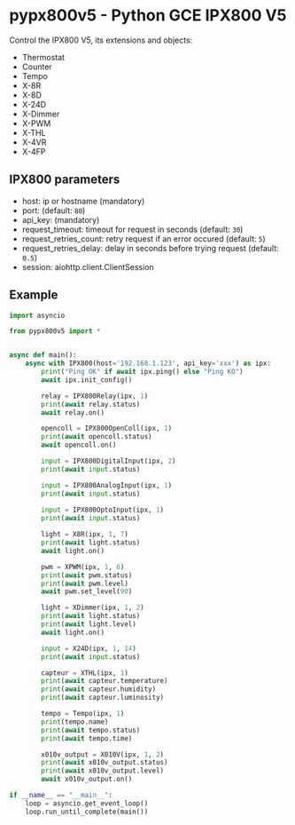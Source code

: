 # pypx800v5 - Python GCE IPX800 V5

Control the IPX800 V5, its extensions and objects:

- Thermostat
- Counter
- Tempo
- X-8R
- X-8D
- X-24D
- X-Dimmer
- X-PWM
- X-THL
- X-4VR
- X-4FP

## IPX800 parameters

- host: ip or hostname (mandatory)
- port: (default: `80`)
- api_key: (mandatory)
- request_timeout: timeout for request in seconds (default: `30`)
- request_retries_count: retry request if an error occured (default: `5`)
- request_retries_delay: delay in seconds before trying request (default: `0.5`)
- session: aiohttp.client.ClientSession

## Example

```python
import asyncio

from pypx800v5 import *


async def main():
    async with IPX800(host='192.168.1.123', api_key='xxx') as ipx:
        print("Ping OK" if await ipx.ping() else "Ping KO")
        await ipx.init_config()

        relay = IPX800Relay(ipx, 1)
        print(await relay.status)
        await relay.on()

        opencoll = IPX800OpenColl(ipx, 1)
        print(await opencoll.status)
        await opencoll.on()

        input = IPX800DigitalInput(ipx, 2)
        print(await input.status)

        input = IPX800AnalogInput(ipx, 1)
        print(await input.status)
        
        input = IPX800OptoInput(ipx, 1)
        print(await input.status)

        light = X8R(ipx, 1, 7)
        print(await light.status)
        await light.on()

        pwm = XPWM(ipx, 1, 6)
        print(await pwm.status)
        print(await pwm.level)
        await pwm.set_level(90)

        light = XDimmer(ipx, 1, 2)
        print(await light.status)
        print(await light.level)
        await light.on()

        input = X24D(ipx, 1, 14)
        print(await input.status)

        capteur = XTHL(ipx, 1)
        print(await capteur.temperature)
        print(await capteur.humidity)
        print(await capteur.luminosity)

        tempo = Tempo(ipx, 1)
        print(tempo.name)
        print(await tempo.status)
        print(await tempo.time)

        x010v_output = X010V(ipx, 1, 2)
        print(await x010v_output.status)
        print(await x010v_output.level)
        await x010v_output.on()

if __name__ == "__main__":
    loop = asyncio.get_event_loop()
    loop.run_until_complete(main())

```
